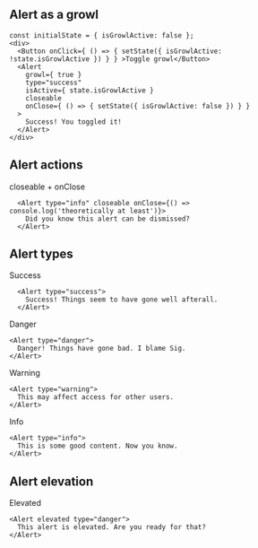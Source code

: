 ## Alert as a growl

```
const initialState = { isGrowlActive: false };
<div>
  <Button onClick={ () => { setState({ isGrowlActive: !state.isGrowlActive }) } } >Toggle growl</Button>
  <Alert
    growl={ true }
    type="success"
    isActive={ state.isGrowlActive }
    closeable
    onClose={ () => { setState({ isGrowlActive: false }) } }
  >
    Success! You toggled it!
  </Alert>
</div>
```

## Alert actions

closeable + onClose
```
  <Alert type="info" closeable onClose={() => console.log('theoretically at least')}>
    Did you know this alert can be dismissed?
  </Alert>
```


## Alert types

Success
```
  <Alert type="success">
    Success! Things seem to have gone well afterall.
  </Alert>
```

Danger

```
<Alert type="danger">
  Danger! Things have gone bad. I blame Sig.
</Alert>
```

Warning

```
<Alert type="warning">
  This may affect access for other users.
</Alert>
```

Info

```
<Alert type="info">
  This is some good content. Now you know.
</Alert>
```

## Alert elevation

Elevated
```
<Alert elevated type="danger">
  This alert is elevated. Are you ready for that?
</Alert>
```

